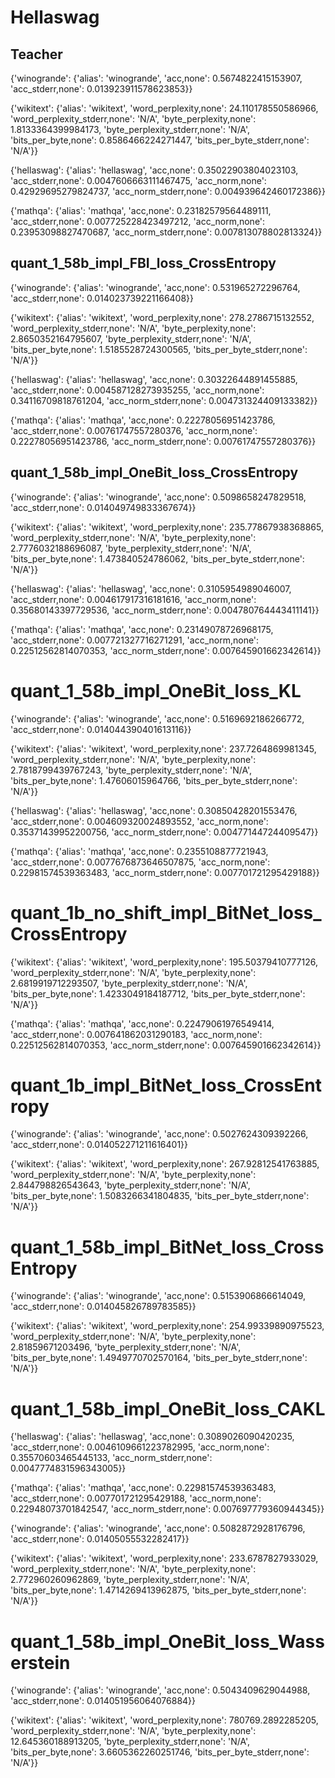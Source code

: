 # Hellaswag

## Teacher

{'winogrande': {'alias': 'winogrande', 'acc,none': 0.5674822415153907, 'acc_stderr,none': 0.013923911578623853}}

{'wikitext': {'alias': 'wikitext', 'word_perplexity,none': 24.110178550586966, 'word_perplexity_stderr,none': 'N/A', 'byte_perplexity,none': 1.8133364399984173, 'byte_perplexity_stderr,none': 'N/A', 'bits_per_byte,none': 0.8586466224271447, 'bits_per_byte_stderr,none': 'N/A'}}

{'hellaswag': {'alias': 'hellaswag', 'acc,none': 0.35022903804023103, 'acc_stderr,none': 0.0047606663111467475, 'acc_norm,none': 0.42929695279824737, 'acc_norm_stderr,none': 0.004939642460172386}}

{'mathqa': {'alias': 'mathqa', 'acc,none': 0.23182579564489111, 'acc_stderr,none': 0.007725228423497212, 'acc_norm,none': 0.23953098827470687, 'acc_norm_stderr,none': 0.007813078802813324}}

## quant_1_58b_impl_FBI_loss_CrossEntropy

{'winogrande': {'alias': 'winogrande', 'acc,none': 0.531965272296764, 'acc_stderr,none': 0.014023739221166408}}

{'wikitext': {'alias': 'wikitext', 'word_perplexity,none': 278.2786715132552, 'word_perplexity_stderr,none': 'N/A', 'byte_perplexity,none': 2.8650352164795607, 'byte_perplexity_stderr,none': 'N/A', 'bits_per_byte,none': 1.5185528724300565, 'bits_per_byte_stderr,none': 'N/A'}}

{'hellaswag': {'alias': 'hellaswag', 'acc,none': 0.30322644891455885, 'acc_stderr,none': 0.004587128273935255, 'acc_norm,none': 0.34116709818761204, 'acc_norm_stderr,none': 0.004731324409133382}}

{'mathqa': {'alias': 'mathqa', 'acc,none': 0.22278056951423786, 'acc_stderr,none': 0.00761747557280376, 'acc_norm,none': 0.22278056951423786, 'acc_norm_stderr,none': 0.00761747557280376}}

## quant_1_58b_impl_OneBit_loss_CrossEntropy

{'winogrande': {'alias': 'winogrande', 'acc,none': 0.5098658247829518, 'acc_stderr,none': 0.014049749833367674}}

{'wikitext': {'alias': 'wikitext', 'word_perplexity,none': 235.77867938368865, 'word_perplexity_stderr,none': 'N/A', 'byte_perplexity,none': 2.7776032188696087, 'byte_perplexity_stderr,none': 'N/A', 'bits_per_byte,none': 1.473840524786062, 'bits_per_byte_stderr,none': 'N/A'}}

{'hellaswag': {'alias': 'hellaswag', 'acc,none': 0.3105954989046007, 'acc_stderr,none': 0.004617917316181616, 'acc_norm,none': 0.35680143397729536, 'acc_norm_stderr,none': 0.004780764443411141}}

{'mathqa': {'alias': 'mathqa', 'acc,none': 0.23149078726968175, 'acc_stderr,none': 0.007721327716271291, 'acc_norm,none': 0.22512562814070353, 'acc_norm_stderr,none': 0.007645901662342614}}

# quant_1_58b_impl_OneBit_loss_KL

{'winogrande': {'alias': 'winogrande', 'acc,none': 0.5169692186266772, 'acc_stderr,none': 0.014044390401613116}}

{'wikitext': {'alias': 'wikitext', 'word_perplexity,none': 237.7264869981345, 'word_perplexity_stderr,none': 'N/A', 'byte_perplexity,none': 2.7818799439767243, 'byte_perplexity_stderr,none': 'N/A', 'bits_per_byte,none': 1.47606015964766, 'bits_per_byte_stderr,none': 'N/A'}}

{'hellaswag': {'alias': 'hellaswag', 'acc,none': 0.30850428201553476, 'acc_stderr,none': 0.004609320024893552, 'acc_norm,none': 0.35371439952200756, 'acc_norm_stderr,none': 0.00477144724409547}}

{'mathqa': {'alias': 'mathqa', 'acc,none': 0.2355108877721943, 'acc_stderr,none': 0.0077676873646507875, 'acc_norm,none': 0.22981574539363483, 'acc_norm_stderr,none': 0.007701721295429188}}

# quant_1b_no_shift_impl_BitNet_loss_CrossEntropy

{'wikitext': {'alias': 'wikitext', 'word_perplexity,none': 195.50379410777126, 'word_perplexity_stderr,none': 'N/A', 'byte_perplexity,none': 2.6819919712293507, 'byte_perplexity_stderr,none': 'N/A', 'bits_per_byte,none': 1.4233049184187712, 'bits_per_byte_stderr,none': 'N/A'}}

{'mathqa': {'alias': 'mathqa', 'acc,none': 0.22479061976549414, 'acc_stderr,none': 0.007641862031290183, 'acc_norm,none': 0.22512562814070353, 'acc_norm_stderr,none': 0.007645901662342614}}

# quant_1b_impl_BitNet_loss_CrossEntropy

{'winogrande': {'alias': 'winogrande', 'acc,none': 0.5027624309392266, 'acc_stderr,none': 0.014052271211616401}}

{'wikitext': {'alias': 'wikitext', 'word_perplexity,none': 267.92812541763885, 'word_perplexity_stderr,none': 'N/A', 'byte_perplexity,none': 2.844798826543643, 'byte_perplexity_stderr,none': 'N/A', 'bits_per_byte,none': 1.5083266341804835, 'bits_per_byte_stderr,none': 'N/A'}}

# quant_1_58b_impl_BitNet_loss_CrossEntropy

{'winogrande': {'alias': 'winogrande', 'acc,none': 0.5153906866614049, 'acc_stderr,none': 0.014045826789783585}}

{'wikitext': {'alias': 'wikitext', 'word_perplexity,none': 254.99339890975523, 'word_perplexity_stderr,none': 'N/A', 'byte_perplexity,none': 2.81859671203496, 'byte_perplexity_stderr,none': 'N/A', 'bits_per_byte,none': 1.4949770702570164, 'bits_per_byte_stderr,none': 'N/A'}}

# quant_1_58b_impl_OneBit_loss_CAKL

{'hellaswag': {'alias': 'hellaswag', 'acc,none': 0.3089026090420235, 'acc_stderr,none': 0.0046109661223782995, 'acc_norm,none': 0.35570603465445133, 'acc_norm_stderr,none': 0.0047774831596343005}}

{'mathqa': {'alias': 'mathqa', 'acc,none': 0.22981574539363483, 'acc_stderr,none': 0.007701721295429188, 'acc_norm,none': 0.22948073701842547, 'acc_norm_stderr,none': 0.007697779360944345}}

{'winogrande': {'alias': 'winogrande', 'acc,none': 0.5082872928176796, 'acc_stderr,none': 0.01405055532282417}}

{'wikitext': {'alias': 'wikitext', 'word_perplexity,none': 233.6787827933029, 'word_perplexity_stderr,none': 'N/A', 'byte_perplexity,none': 2.772960260962869, 'byte_perplexity_stderr,none': 'N/A', 'bits_per_byte,none': 1.4714269413962875, 'bits_per_byte_stderr,none': 'N/A'}}

# quant_1_58b_impl_OneBit_loss_Wasserstein

{'winogrande': {'alias': 'winogrande', 'acc,none': 0.5043409629044988, 'acc_stderr,none': 0.014051956064076884}}

{'wikitext': {'alias': 'wikitext', 'word_perplexity,none': 780769.2892285205, 'word_perplexity_stderr,none': 'N/A', 'byte_perplexity,none': 12.645360188913205, 'byte_perplexity_stderr,none': 'N/A', 'bits_per_byte,none': 3.6605362260251746, 'bits_per_byte_stderr,none': 'N/A'}}
